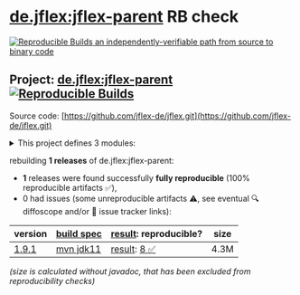 [de.jflex:jflex-parent](https://central.sonatype.com/artifact/de.jflex/jflex-parent/versions) RB check
=======

[![Reproducible Builds](https://reproducible-builds.org/images/logos/rb.svg) an independently-verifiable path from source to binary code](https://reproducible-builds.org/)

## Project: [de.jflex:jflex-parent](https://central.sonatype.com/artifact/de.jflex/jflex-parent/versions) [![Reproducible Builds](https://img.shields.io/endpoint?url=https://raw.githubusercontent.com/jvm-repo-rebuild/reproducible-central/master/content/de/jflex/badge.json)](https://github.com/jvm-repo-rebuild/reproducible-central/blob/master/content/de/jflex/README.md)

Source code: [https://github.com/jflex-de/jflex.git](https://github.com/jflex-de/jflex.git)

<details><summary>This project defines 3 modules:</summary>

* [de.jflex:jflex](https://central.sonatype.com/artifact/de.jflex/jflex/overview)
* [de.jflex:jflex-maven-plugin](https://central.sonatype.com/artifact/de.jflex/jflex-maven-plugin/overview)
* [de.jflex:jflex-parent](https://central.sonatype.com/artifact/de.jflex/jflex-parent/overview)
</details>

rebuilding **1 releases** of de.jflex:jflex-parent:
- **1** releases were found successfully **fully reproducible** (100% reproducible artifacts :white_check_mark:),
- 0 had issues (some unreproducible artifacts :warning:, see eventual :mag: diffoscope and/or :memo: issue tracker links):

| version | [build spec](/BUILDSPEC.md) | [result](https://reproducible-builds.org/docs/jvm/): reproducible? | size |
| -- | --------- | ------ | -- |
| [1.9.1](https://central.sonatype.com/artifact/de.jflex/jflex-parent/1.9.1/pom) | [mvn jdk11](jflex-1.9.1.buildspec) | [result](jflex-parent-1.9.1.buildinfo): [8 :white_check_mark: ](jflex-parent-1.9.1.buildcompare) | 4.3M |

<i>(size is calculated without javadoc, that has been excluded from reproducibility checks)</i>
